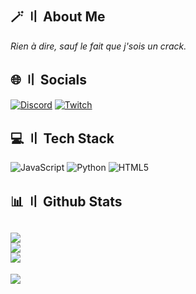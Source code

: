 ## <a id="aboutme"></a>🪄 〢 About Me
*Rien à dire, sauf le fait que j'sois un crack.*

## <a id="socials"></a>🌐 〢 Socials
[![Discord](https://img.shields.io/badge/Discord-%237289DA.svg?logo=discord&logoColor=white)](https://discord.gg/FEFb6xHqrR) [![Twitch](https://img.shields.io/badge/Twitch-%239146FF.svg?logo=Twitch&logoColor=white)](https://twitch.tv/) 

## <a id="techstack"></a>💻 〢 Tech Stack
![JavaScript](https://img.shields.io/badge/javascript-%23323330.svg?style=for-the-badge&logo=javascript&logoColor=%23F7DF1E) ![Python](https://img.shields.io/badge/python-3670A0?style=for-the-badge&logo=python&logoColor=ffdd54) ![HTML5](https://img.shields.io/badge/html5-%23E34F26.svg?style=for-the-badge&logo=html5&logoColor=white)

## <a id="githubstats"></a>📊 〢 Github Stats
![](https://github-readme-stats.vercel.app/api?username=PulseVsion0-Dsc&theme=dark&hide_border=false&include_all_commits=true&count_private=false)<br/>
![](https://github-readme-streak-stats.herokuapp.com/?user=PulseVision0-Dsc&theme=dark&hide_border=false)<br/>
![](https://github-readme-stats.vercel.app/api/top-langs/?username=PulseVision0-Dsc&theme=dark&hide_border=false&include_all_commits=true&count_private=false&layout=compact)
---
[![](https://visitcount.itsvg.in/api?id=PulseVision0-dsc&icon=2&color=12)](https://visitcount.itsvg.in)
